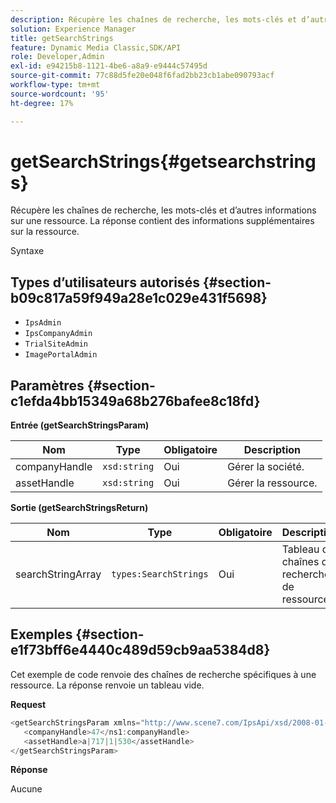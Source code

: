 ```yaml
---
description: Récupère les chaînes de recherche, les mots-clés et d’autres informations sur une ressource. La réponse contient des informations supplémentaires sur la ressource.
solution: Experience Manager
title: getSearchStrings
feature: Dynamic Media Classic,SDK/API
role: Developer,Admin
exl-id: e94215b8-1121-4be6-a8a9-e9444c57495d
source-git-commit: 77c88d5fe20e048f6fad2bb23cb1abe090793acf
workflow-type: tm+mt
source-wordcount: '95'
ht-degree: 17%

---
```


# getSearchStrings{#getsearchstrings}

Récupère les chaînes de recherche, les mots-clés et d’autres informations sur une ressource. La réponse contient des informations supplémentaires sur la ressource.

Syntaxe

## Types d’utilisateurs autorisés {#section-b09c817a59f949a28e1c029e431f5698}

* `IpsAdmin`
* `IpsCompanyAdmin`
* `TrialSiteAdmin`
* `ImagePortalAdmin`

## Paramètres {#section-c1efda4bb15349a68b276bafee8c18fd}

**Entrée (getSearchStringsParam)**

| Nom | Type | Obligatoire | Description |
|---|---|---|---|
| companyHandle | `xsd:string` | Oui | Gérer la société. |
| assetHandle | `xsd:string` | Oui | Gérer la ressource. |

**Sortie (getSearchStringsReturn)**

| Nom | Type | Obligatoire | Description |
|---|---|---|---|
| searchStringArray | `types:SearchStrings` | Oui | Tableau de chaînes de recherche de ressources. |

## Exemples {#section-e1f73bff6e4440c489d59cb9aa5384d8}

Cet exemple de code renvoie des chaînes de recherche spécifiques à une ressource. La réponse renvoie un tableau vide.

**Request**

```java
<getSearchStringsParam xmlns="http://www.scene7.com/IpsApi/xsd/2008-01-15">
   <companyHandle>47</ns1:companyHandle>
   <assetHandle>a|717|1|530</assetHandle>
</getSearchStringsParam>
```

**Réponse**

Aucune
